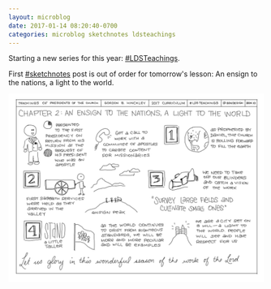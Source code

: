 ```yaml
---
layout: microblog
date: 2017-01-14 08:20:40-0700
categories: microblog sketchnotes ldsteachings
---
```

Starting a new series for this year: [#LDSTeachings](/categories/ldsteachings).

First [#sketchnotes](/categories/sketchnotes) post is out of order for tomorrow's lesson: An ensign to the nations, a light to the world.

![Chapter 2 Sketchnote](/images/microblog/201701140820.jpg)